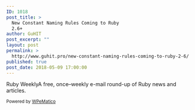 ```yaml
---
ID: 1018
post_title: >
  New Constant Naming Rules Coming to Ruby
  2.6+
author: GuHIT
post_excerpt: ""
layout: post
permalink: >
  http://www.guhit.pro/new-constant-naming-rules-coming-to-ruby-2-6/
published: true
post_date: 2018-05-09 17:00:00
---
```

Ruby WeeklyA free, once&ndash;weekly e-mail round-up of Ruby news and articles.<p class="wpematico_credit"><small>Powered by <a href="http://www.wpematico.com" target="_blank">WPeMatico</a></small></p>